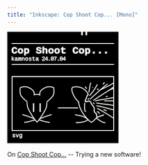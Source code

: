 ```yaml
---
title: "Inkscape: Cop Shoot Cop... [Mono]"
---
```


![/imgs_posts/240704_cop_shoot_cop_vector.svg](/imgs_posts/240704_cop_shoot_cop_vector.svg)

On [Cop Shoot Cop...](/illusts/240703-cop-shoot-cop) -- Trying a new software!